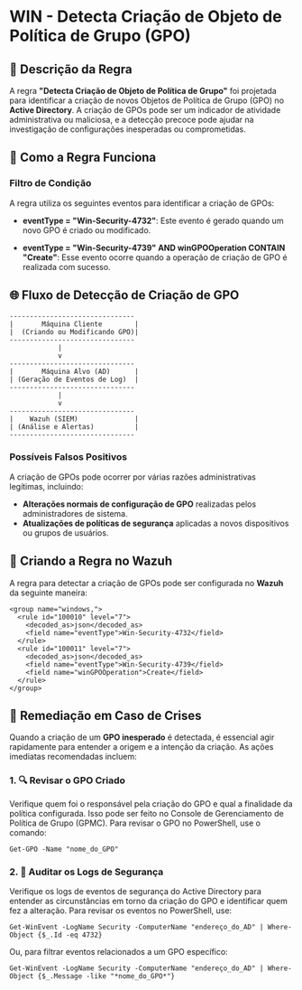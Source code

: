 # WIN - Detecta Criação de Objeto de Política de Grupo (GPO)

## :dart: Descrição da Regra

A regra **"Detecta Criação de Objeto de Política de Grupo"** foi projetada para identificar a criação de novos Objetos de Política de Grupo (GPO) no **Active Directory**. A criação de GPOs pode ser um indicador de atividade administrativa ou maliciosa, e a detecção precoce pode ajudar na investigação de configurações inesperadas ou comprometidas.

## :dart: Como a Regra Funciona

### Filtro de Condição

A regra utiliza os seguintes eventos para identificar a criação de GPOs:

- **eventType = "Win-Security-4732"**: Este evento é gerado quando um novo GPO é criado ou modificado.
  
- **eventType = "Win-Security-4739" AND winGPOOperation CONTAIN "Create"**: Esse evento ocorre quando a operação de criação de GPO é realizada com sucesso.

## 🌐 Fluxo de Detecção de Criação de GPO

```
-------------------------------
|       Máquina Cliente        |
|  (Criando ou Modificando GPO)|
-------------------------------
            |
            v
-------------------------------
|       Máquina Alvo (AD)      |
| (Geração de Eventos de Log)  |
-------------------------------
            |
            v
-------------------------------
|    Wazuh (SIEM)              |
| (Análise e Alertas)          |
-------------------------------
```

### Possíveis Falsos Positivos

A criação de GPOs pode ocorrer por várias razões administrativas legítimas, incluindo:

- **Alterações normais de configuração de GPO** realizadas pelos administradores de sistema.
- **Atualizações de políticas de segurança** aplicadas a novos dispositivos ou grupos de usuários.

## :dart: Criando a Regra no Wazuh

A regra para detectar a criação de GPOs pode ser configurada no **Wazuh** da seguinte maneira:

```
<group name="windows,">
  <rule id="100010" level="7">
    <decoded_as>json</decoded_as>
    <field name="eventType">Win-Security-4732</field>
  </rule>
  <rule id="100011" level="7">
    <decoded_as>json</decoded_as>
    <field name="eventType">Win-Security-4739</field>
    <field name="winGPOOperation">Create</field>
  </rule>
</group>
```

## :dart: Remediação em Caso de Crises

Quando a criação de um **GPO inesperado** é detectada, é essencial agir rapidamente para entender a origem e a intenção da criação. As ações imediatas recomendadas incluem:

### 1. **🔍 Revisar o GPO Criado**
Verifique quem foi o responsável pela criação do GPO e qual a finalidade da política configurada. Isso pode ser feito no Console de Gerenciamento de Política de Grupo (GPMC). Para revisar o GPO no PowerShell, use o comando:

```
Get-GPO -Name "nome_do_GPO"
```
### 2. **📜 Auditar os Logs de Segurança**
Verifique os logs de eventos de segurança do Active Directory para entender as circunstâncias em torno da criação do GPO e identificar quem fez a alteração. Para revisar os eventos no PowerShell, use:

```
Get-WinEvent -LogName Security -ComputerName "endereço_do_AD" | Where-Object {$_.Id -eq 4732}
```
Ou, para filtrar eventos relacionados a um GPO específico:

```
Get-WinEvent -LogName Security -ComputerName "endereço_do_AD" | Where-Object {$_.Message -like "*nome_do_GPO*"}
